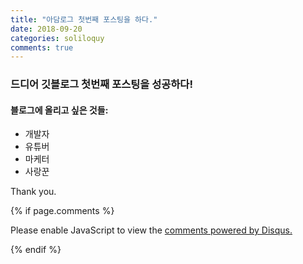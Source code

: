 ```yaml
---
title: "아담로그 첫번째 포스팅을 하다."
date: 2018-09-20
categories: soliloquy 
comments: true
---
```


### 드디어 깃블로그 첫번째 포스팅을 성공하다!

#### 블로그에 올리고 싶은 것들:
- 개발자
- 유튜버
- 마케터
- 사랑꾼

Thank you.

{% if page.comments %}
<div id"disqus_thread"></div>
<script>

/**
*  RECOMMENDED CONFIGURATION VARIABLES: EDIT AND UNCOMMENT THE SECTION BELOW TO INSERT DYNAMIC VALUES FROM YOUR PLATFORM OR CMS.
*  LEARN WHY DEFINING THESE VARIABLES IS IMPORTANT: https://disqus.com/admin/universalcode/#configuration-variables*/
/*
var disqus_config = function () {
this.page.url = PAGE_URL;  // Replace PAGE_URL with your page's canonical URL variable
this.page.identifier = PAGE_IDENTIFIER; // Replace PAGE_IDENTIFIER with your page's unique identifier variable
};
*/
(function() { // DON'T EDIT BELOW THIS LINE
var d = document, s = d.createElement('script');
s.src = 'https://nerdrun-github-io.disqus.com/embed.js';
s.setAttribute('data-timestamp', +new Date());
(d.head || d.body).appendChild(s);
})();
</script>
<noscript>Please enable JavaScript to view the <a href="https://disqus.com/?ref_noscript">comments powered by Disqus.</a></noscript>
                            
{% endif %}

